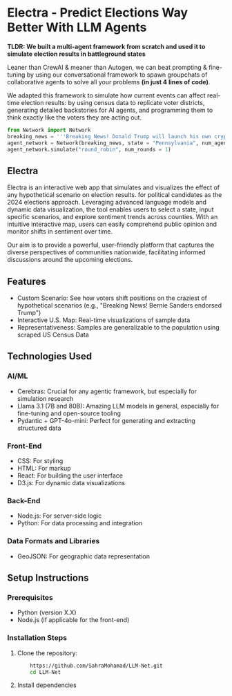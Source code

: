 # **Electra - Predict Elections Way Better With LLM Agents**

__TLDR: We built a multi-agent framework from scratch and used it to simulate election results in battleground states__ 

Leaner than CrewAI & meaner than Autogen, we can beat prompting & fine-tuning by using our conversational framework to spawn groupchats of collaborative agents to solve all your problems __(in just 4 lines of code)__.

We adapted this framework to simulate how current events can affect real-time election results: by using census data to replicate voter districts, generating detailed backstories for AI agents, and programming them to think exactly like the voters they are acting out. 
```python
from Network import Network
breaking_news = '''Breaking News! Donald Trump will launch his own cryptocurrency.'''
agent_network = Network(breaking_news, state = "Pennsylvania", num_agents = 15)
agent_network.simulate("round_robin", num_rounds = 1)
```
## **Electra**
Electra is an interactive web app that simulates and visualizes the effect of any hypothetical scenario on election results.  for political candidates as the 2024 elections approach. Leveraging advanced language models and dynamic data visualization, the tool enables users to select a state, input specific scenarios, and explore sentiment trends across counties.
With an intuitive interactive map, users can easily comprehend public opinion and monitor shifts in sentiment over time.

Our aim is to provide a powerful, user-friendly platform that captures the diverse perspectives of communities nationwide, facilitating informed discussions around the upcoming elections.


## **Features**
- Custom Scenario: See how voters shift positions on the craziest of hypothetical scenarios (e.g., "Breaking News! Bernie Sanders endorsed Trump")
- Interactive U.S. Map: Real-time visualizations of sample data
- Representativeness: Samples are generalizable to the population using scraped US Census Data

## **Technologies Used**

### AI/ML
- Cerebras: Crucial for any agentic framework, but especially for simulation research
- Llama 3.1 (7B and 80B): Amazing LLM models in general, especially for fine-tuning and open-source tooling
- Pydantic + GPT-4o-mini: Perfect for generating and extracting structured data

### Front-End
- CSS: For styling
- HTML: For markup
- React: For building the user interface
- D3.js: For dynamic data visualizations

### Back-End
- Node.js: For server-side logic
- Python: For data processing and integration

### Data Formats and Libraries
- GeoJSON: For geographic data representation

## **Setup Instructions**

### **Prerequisites**
- Python (version X.X)
- Node.js (if applicable for the front-end)

### **Installation Steps**
1. Clone the repository:
   ```bash git clone
       https://github.com/SahraMohamad/LLM-Net.git
       cd LLM-Net 
2. Install dependencies


